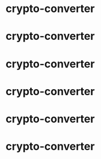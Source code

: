 # crypto-converter
# crypto-converter
# crypto-converter
# crypto-converter
# crypto-converter
# crypto-converter
